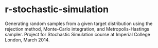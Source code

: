 # r-stochastic-simulation
Generating random samples from a given target distribution using the rejection method, Monte-Carlo integration, and Metropolis-Hastings sampler. Project for Stochastic Simulation course at Imperial College London, March 2014.
